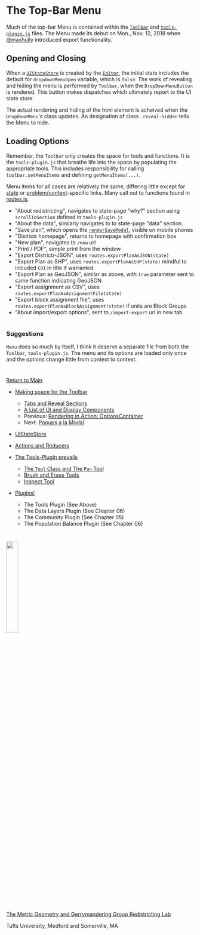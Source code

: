 # The Top-Bar Menu
Much of the top-bar Menu is contained within the [`Toolbar`] and
[`tools-plugin.js`] files. The Menu made its debut on Mon., Nov. 12,
2018 when [@maxhully] introduced export functionality.

## Opening and Closing

When a [`UIStateStore`] is created by the [`Editor`], the initial state
includes the default for `dropdownMenuOpen` variable, which is `false`.
The work of revealing and hiding the menu is performed by `Toolbar`,
when the `DropDownMenuButton` is rendered. This button makes dispatches
which ultimately report to the UI state store. 

The actual rendering and hiding of the html element is acheived when the
`DropDownMenu`'s class updates. An designation of class `.reveal-hidden`
tells the Menu to hide.

## Loading Options

Remember, the `Toolbar` only creates the space for tools and functions.
It is the `tools-plugin.js` that breathe life into the space by
populating the appropriate tools. This includes responsibility for
calling `toolbar.setMenuItems` and defining `getMenuItems(...)`. 

Menu items for all cases are relatively the same, differing little
except for [state] or [problem/context]-specific links. Many call out to
functions found in [routes.js].

- "About redistricting", navigates to state-page "why?" section using
`scrollToSection` defined in `tools-plugin.js` 
- "About the data", similarly navigates to to state-page "data" section.
- "Save plan", which opens the [`renderSaveModal`], visible on mobile
phones
- "Districtr homepage", returns to homepage with confirmation box
- "New plan", navigates to `/new` url 
- "Print / PDF", simple print from the window
- "Export Districtr-JSON", uses `routes.exportPlanAsJSON(state)`
- "Export Plan as SHP", uses `routes.exportPlanAsSHP(state)` mindful to
inlcuded `COI` in title if warranted
- "Export Plan as GeoJSON", similar as above, with `true` parameter sent
to same function indicating GeoJSON
- "Export assignment as CSV", uses
`routes.exportPlanAsAssignmentFile(state)`
- "Export block assignment file", uses
`routes.exportPlanAsBlockAssignment(state)` if units are Block Groups
- "About import/export options", sent to `/import-export` url in new tab 

# #

### Suggestions

`Menu` does so much by itself, I think it deserve a separate file from
both the `Toolbar`, `tools-plugin.js`. The menu and its options are
loaded only once and the options change little from context to context.

# #


[Return to Main](../README.md)
- [Making space for the Toolbar](../03toolsplugins/toolbar.md)
  - [Tabs and Reveal Sections](../03toolsplugins/sections.md)
  - [A List of UI and Display Components](../03toolsplugins/uicomponents.md)
  - Previous: [Rendering in Action: OptionsContainer](../03toolsplugins/optionscontainer.md)
  - Next: [Popups a la Modal](../03toolsplugins/modal.md)

- [UIStateStore](../03toolsplugins/uistatestore.md)
- [Actions and Reducers](../03toolsplugins/actionsreducers.md)

- [The Tools-Plugin prevails](../03toolsplugins/toolsplugin.md)
  - [The `Tool` Class and The `Pan` Tool](../03toolsplugins/tool.md)
  - [Brush and Erase Tools](../03toolsplugins/brusherasetools.md)
  - [Inspect Tool](../03toolsplugins/inspecttool.md)

- [Plugins!](../03toolsplugins/plugins.md)
  - The Tools Plugin (See Above)
  - The Data Layers Plugin (See Chapter 06)
  - The Community Plugin (See Chapter 05)
  - The Population Balance Plugin (See Chapter 06)

[@maxhully]: http://github.com/maxhully

[state]: ../01contextplan/state.md
[problem/context]: ../01contextplan/plancontext.md

[`Editor`]: ../02editormap/editor.md

[`renderSaveModal`]: ../03toolsplugins/modal.md
[`tools-plugin.js`]: ../03toolsplugins/toolsplugin.md
[`UIStateStore`]: ../03toolsplugins/uistatestore.md
[`Toolbar`]: ../03toolsplugins/toolbar.md

[routes.js]: ../09deployment/routes.md

# #

<img src="../../assets/mggg.svg" width=25%>

[The Metric Geometry and Gerrymandering Group Redistricting Lab](http://mggg.org)

Tufts University, Medford and Somerville, MA